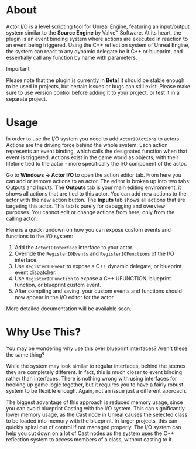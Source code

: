 # About

Actor I/O is a level scripting tool for Unreal Engine, featuring an input/output system similar to the **Source Engine** by Valve™ Software. At its heart, the plugin is an event binding system where actions are executed in reaction to an event being triggered. Using the C++ reflection system of Unreal Engine, the system can react to any dynamic delegate be it C++ or blueprint, and essentially call any function by name with parameters.

> [!IMPORTANT]
> Please note that the plugin is currently in **Beta**! It should be stable enough to be used in projects, but certain issues or bugs can still exist. Please make sure to use version control before adding it to your project, or test it in a separate project.

# Usage

In order to use the I/O system you need to add `ActorIOActions` to actors. Actions are the driving force behind the whole system. Each action represents an event binding, which calls the designated function when that event is triggered. Actions exist in the game world as objects, with their lifetime tied to the actor - more specifically the I/O component of the actor.

Go to **Windows → Actor I/O** to open the action editor tab. From here you can add or remove actions to an actor. The editor is broken up into two tabs: Outputs and Inputs. The **Outputs** tab is your main editing environment, it shows all actions that are tied to this actor. You can add new actions to the actor with the new action button. The **Inputs** tab shows all actions that are targeting this actor. This tab is purely for debugging and overview purposes. You cannot edit or change actions from here, only from the calling actor.

Here is a quick rundown on how you can expose custom events and functions to the I/O system:

1. Add the `ActorIOInterface` interface to your actor.
2. Override the `RegisterIOEvents` and `RegisterIOFunctions` of the I/O interface.
3. Use `RegisterIOEvent` to expose a C++ dynamic delegate, or blueprint event dispatcher.
4. Use `RegisterIOFunction` to expose a C++ UFUNCTION, blueprint function, or blueprint custom event.
5. After compiling and saving, your custom events and functions should now appear in the I/O editor for the actor.

More detailed documentation will be available soon.

# Why Use This?

You may be wondering why use this over blueprint interfaces? Aren't these the same thing?

While the system may look similar to regular interfaces, behind the scenes they are completely different. In fact, this is much closer to event binding rather than interfaces. There is nothing wrong with using interfaces for hooking up game logic together, but it requires you to have a fairly robust system to be flexible enough. Again, not an issue just a different approach.

The biggest advantage of this approach is reduced memory usage, since you can avoid blueprint Casting with the I/O system. This can significantly lower memory usage, as the Cast node in Unreal causes the selected class to be loaded into memory with the blueprint. In larger projects, this can quickly spiral out of control if not managed properly. The I/O system can help you cut down on a lot of Cast nodes as the system uses the C++ reflection system to access members of a class, without casting to it.
